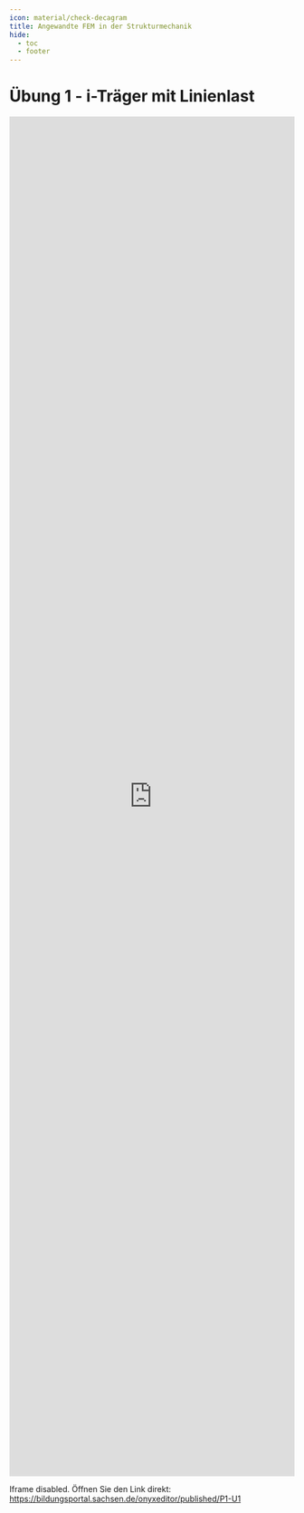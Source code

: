 ```yaml
---
icon: material/check-decagram
title: Angewandte FEM in der Strukturmechanik
hide:
  - toc
  - footer
---
```


# Übung 1 - i-Träger mit Linienlast

<iframe src="https://bildungsportal.sachsen.de/onyxeditor/published/P1-U1" width="100%" height="2000" style="border:0; min-height:60vh;" loading="lazy" allowfullscreen></iframe>

<noscript>
    <p>Iframe disabled. Öffnen Sie den Link direkt: <a href="https://bildungsportal.sachsen.de/onyxeditor/published/P1-U1" target="_blank" rel="noopener">https://bildungsportal.sachsen.de/onyxeditor/published/P1-U1</a></p>
</noscript>